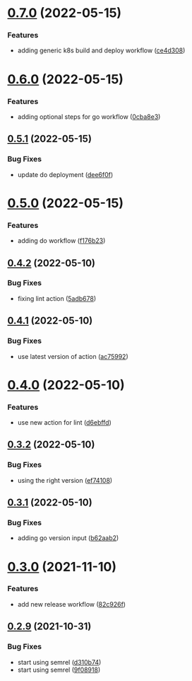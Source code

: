 # [0.7.0](https://github.com/LucasCarioca/workflows/compare/v0.6.0...v0.7.0) (2022-05-15)


### Features

* adding generic k8s build and deploy workflow ([ce4d308](https://github.com/LucasCarioca/workflows/commit/ce4d308d9592f7c99b22a48ae23945e49c1a01a8))

# [0.6.0](https://github.com/LucasCarioca/workflows/compare/v0.5.1...v0.6.0) (2022-05-15)


### Features

* adding optional steps for go workflow ([0cba8e3](https://github.com/LucasCarioca/workflows/commit/0cba8e3908e2291469f1aa83c283c7942bdef325))

## [0.5.1](https://github.com/LucasCarioca/workflows/compare/v0.5.0...v0.5.1) (2022-05-15)


### Bug Fixes

* update do deployment ([dee6f0f](https://github.com/LucasCarioca/workflows/commit/dee6f0f2787096145e65121952720fbc84ce4709))

# [0.5.0](https://github.com/LucasCarioca/workflows/compare/v0.4.2...v0.5.0) (2022-05-15)


### Features

* adding do workflow ([f176b23](https://github.com/LucasCarioca/workflows/commit/f176b239ee47983670a96aa45a2e3bc0cb38566f))

## [0.4.2](https://github.com/LucasCarioca/workflows/compare/v0.4.1...v0.4.2) (2022-05-10)


### Bug Fixes

* fixing lint action ([5adb678](https://github.com/LucasCarioca/workflows/commit/5adb6787d6c819f3c154a75b3b80127da032ea72))

## [0.4.1](https://github.com/LucasCarioca/workflows/compare/v0.4.0...v0.4.1) (2022-05-10)


### Bug Fixes

* use latest version of action ([ac75992](https://github.com/LucasCarioca/workflows/commit/ac75992e96088787d073249b196c8ecfbd401c31))

# [0.4.0](https://github.com/LucasCarioca/workflows/compare/v0.3.2...v0.4.0) (2022-05-10)


### Features

* use new action for lint ([d6ebffd](https://github.com/LucasCarioca/workflows/commit/d6ebffd149d560c6882c4691317ff47dfb6b00c6))

## [0.3.2](https://github.com/LucasCarioca/workflows/compare/v0.3.1...v0.3.2) (2022-05-10)


### Bug Fixes

* using the right version ([ef74108](https://github.com/LucasCarioca/workflows/commit/ef74108dd55056b5d109c5e67b070e784a7b5fa4))

## [0.3.1](https://github.com/LucasCarioca/workflows/compare/v0.3.0...v0.3.1) (2022-05-10)


### Bug Fixes

* adding go version input ([b62aab2](https://github.com/LucasCarioca/workflows/commit/b62aab2a6180a249d6a3c44cc648c47e9d632551))

# [0.3.0](https://github.com/LucasCarioca/workflows/compare/v0.2.9...v0.3.0) (2021-11-10)


### Features

* add new release workflow ([82c926f](https://github.com/LucasCarioca/workflows/commit/82c926fd8e9b05ac98e0031529773fd92f4463a7))

## [0.2.9](https://github.com/LucasCarioca/workflows/compare/v0.2.8...v0.2.9) (2021-10-31)


### Bug Fixes

* start using semrel ([d310b74](https://github.com/LucasCarioca/workflows/commit/d310b74344955fd91961aed1690bffb91f5d97ad))
* start using semrel ([9f08918](https://github.com/LucasCarioca/workflows/commit/9f08918f75851745569f06820e3227357cf0a699))
